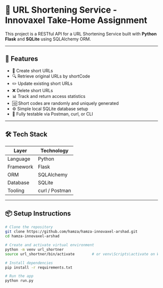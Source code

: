 # 🔗 URL Shortening Service - Innovaxel Take-Home Assignment

This project is a RESTful API for a URL Shortening Service built with **Python Flask** and **SQLite** using SQLAlchemy ORM.

---

## 🚀 Features

- 🔗 Create short URLs
- 🔍 Retrieve original URLs by shortCode
- ✏️ Update existing short URLs
- ❌ Delete short URLs
- 📊 Track and return access statistics
- 🆔 Short codes are randomly and uniquely generated
- ⚙️ Simple local SQLite database setup
- 🧪 Fully testable via Postman, curl, or CLI

---

## 🛠️ Tech Stack

| Layer        | Technology     |
|--------------|----------------|
| Language     | Python         |
| Framework    | Flask          |
| ORM          | SQLAlchemy     |
| Database     | SQLite         |
| Tooling      | curl / Postman |

---

## 📦 Setup Instructions

```bash
# Clone the repository
git clone https://github.com/hamza/hamza-innovaxel-arshad.git
cd hamza-innovaxel-arshad

# Create and activate virtual environment
python -m venv url_shortner
source url_shortner/bin/activate        # or venv\Scripts\activate on Windows

# Install dependencies
pip install -r requirements.txt

# Run the app
python run.py
